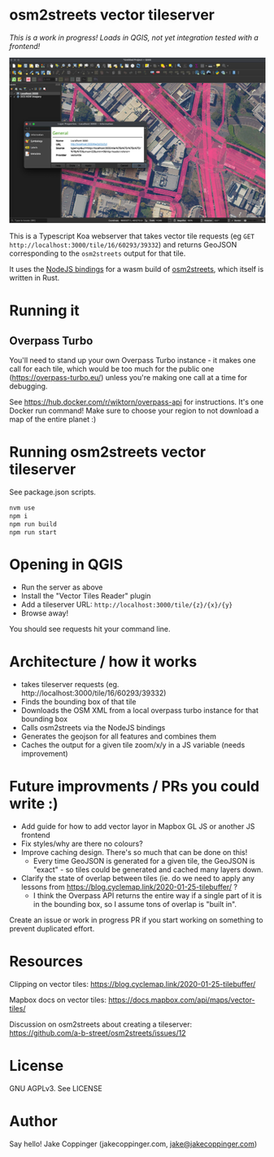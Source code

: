 osm2streets vector tileserver
=============================

_This is a work in progress! Loads in QGIS, not yet integration tested with a frontend!_

![Screenshot of QGIS showing tileserver](img/qgis-demo.jpg)

This is a Typescript Koa webserver that takes vector tile requests
(eg `GET http://localhost:3000/tile/16/60293/39332`) and returns GeoJSON corresponding to the
`osm2streets` output for that tile.

It uses the [NodeJS bindings](https://www.npmjs.com/package/osm2streets-js-node) for a wasm
build of [osm2streets](https://github.com/a-b-street/osm2streets), which itself is written in Rust.


# Running it
## Overpass Turbo
You'll need to stand up your own Overpass Turbo instance - it makes one call for each tile, which
would be too much for the public one (https://overpass-turbo.eu/) unless you're making one call
at a time for debugging.

See https://hub.docker.com/r/wiktorn/overpass-api for instructions. It's one Docker run command!
Make sure to choose your region to not download a map of the entire planet :)

# Running osm2streets vector tileserver
See package.json scripts.

```
nvm use
npm i
npm run build
npm run start
```

# Opening in QGIS
- Run the server as above
- Install the "Vector Tiles Reader" plugin
- Add a tileserver URL: `http://localhost:3000/tile/{z}/{x}/{y}`
- Browse away!

You should see requests hit your command line.

# Architecture / how it works
- takes tileserver requests (eg. http://localhost:3000/tile/16/60293/39332)
- Finds the bounding box of that tile
- Downloads the OSM XML from a local overpass turbo instance for that bounding box
- Calls osm2streets via the NodeJS bindings
- Generates the geojson for all features and combines them
- Caches the output for a given tile zoom/x/y in a JS variable (needs improvement)


# Future improvments / PRs you could write :)
- Add guide for how to add vector layor in Mapbox GL JS or another JS frontend
- Fix styles/why are there no colours?
- Improve caching design. There's so much that can be done on this!
  - Every time GeoJSON is generated for a given tile, the GeoJSON is "exact" - so tiles could be
    generated and cached many layers down.
- Clarify the state of overlap between tiles (ie. do we need to apply any lessons from
  https://blog.cyclemap.link/2020-01-25-tilebuffer/ ?
  - I think the Overpass API returns the entire way if a single part of it is in the bounding box,
    so I assume tons of overlap is "built in".

Create an issue or work in progress PR if you start working on something to prevent duplicated
effort.

# Resources

Clipping on vector tiles:
https://blog.cyclemap.link/2020-01-25-tilebuffer/

Mapbox docs on vector tiles:
https://docs.mapbox.com/api/maps/vector-tiles/

Discussion on osm2streets about creating a tileserver:
https://github.com/a-b-street/osm2streets/issues/12

# License
GNU AGPLv3. See LICENSE

# Author
Say hello!
Jake Coppinger (jakecoppinger.com, jake@jakecoppinger.com)
